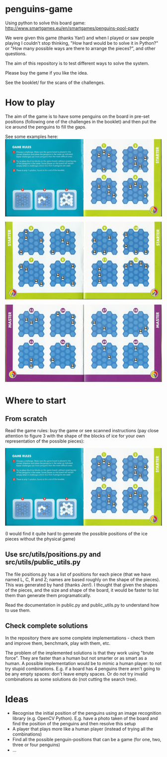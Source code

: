 # penguins-game
Using python to solve this board game: http://www.smartgames.eu/en/smartgames/penguins-pool-party

We were given this game (thanks Yan!) and when I played or saw people playing I couldn't stop thinking, "How hard would be to solve it in Python?" or "How many possible ways are there to arrange the pieces?", and other questions.

The aim of this repository is to test different ways to solve the system.

Please buy the game if you like the idea.

See the booklet/ for the scans of the challenges.

# How to play
The aim of the game is to have some penguins on the board in pre-set positions (following one of the challenges in the booklet) and then put the ice around the penguins to fill the gaps.

See some examples here:
![Instructions](booklet/instructions-0002.jpg)

![Starter challenges](booklet/instructions-0003.jpg)

![Master challenges](booklet/instructions-0011.jpg)



# Where to start
## From scratch
Read the game rules: buy the game or see scanned instructions (pay close attention to figure 3 with the shape of the blocks of ice for your own representation of the possible pieces):

![Instructions](booklet/instructions-0002.jpg)

(I would find it quite hard to generate the possible positions of the ice pieces without the physical game)


## Use src/utils/positions.py and src/utils/public_utils.py
The file positions.py has a list of positions for each piece (that we have named L, C, R and Z; names are based roughly on the shape of the pieces). This was generated by hand (thanks Jen!). I thought that given the shapes of the pieces, and the size and shape of the board, it would be faster to list them than generate them programatically.

Read the documentation in public.py and public_utils.py to understand how to use them.

## Check complete solutions
In the repository there are some complete implementations - check them and improve them, benchmark, play with them, etc.

The problem of the implemented solutions is that they work using "brute force". They are faster than a human but not smarter or as smart as a human. A possible implementation would be to mimic a human player: to not try stupid combinations. E.g. if a board has 4 penguins there aren't going to be any empty spaces: don't leave empty spaces. Or do not try invalid combinations as some solutions do (not cutting the search tree).

# Ideas
* Recognise the initial position of the penguins using an image recognition library (e.g. OpenCV Python). E.g. have a photo taken of the board and find the position of the penguins and then resolve this setup
* A player that plays more like a human player (instead of trying all the combinations)
* Find all the possible penguin-positions that can be a game (for one, two, three or four penguins)
* ...
